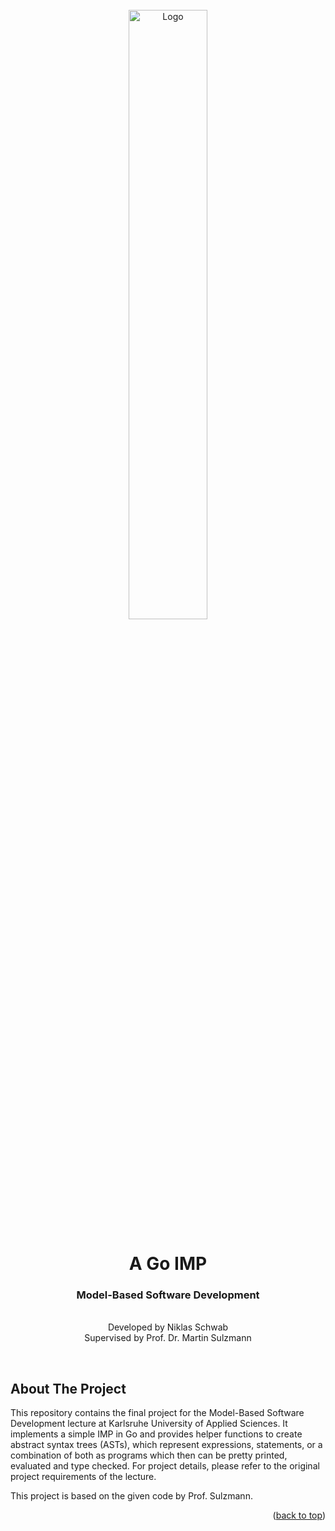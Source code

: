 <br />
<div align="center">
    <a href="https://www.h-ka.de/">
        <img src="https://upload.wikimedia.org/wikipedia/commons/1/13/HKA_Logo_Logoleiste_RGB.png" alt="Logo" width="50%">
    </a>
    <h1 align="center">A Go IMP</h1>
    <p align="center">
        <h3>Model-Based Software Development</h3>
        <br />
        Developed by Niklas Schwab
        <br />
        Supervised by Prof. Dr. Martin Sulzmann 
    </p>
</div>
<br />

<!-- ABOUT THE PROJECT -->
## About The Project
This repository contains the final project for the Model-Based Software Development lecture at Karlsruhe University of Applied Sciences. It implements a simple IMP in Go and provides helper functions to create abstract syntax trees (ASTs), which represent expressions, statements, or a combination of both as programs which then can be pretty printed, evaluated and type checked. For project details, please refer to the original project requirements of the lecture.

This project is based on the given code by Prof. Sulzmann.

<p align="right">(<a href="#top">back to top</a>)</p>
